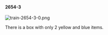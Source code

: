 #### 2654-3
![train-2654-3-0.png](https://github.com/lil-lab/nlvr/raw/master/nlvr/train/images/30/train-2654-3-0.png "train-2654-3-0.png")

There is a box with only 2 yellow and blue items.